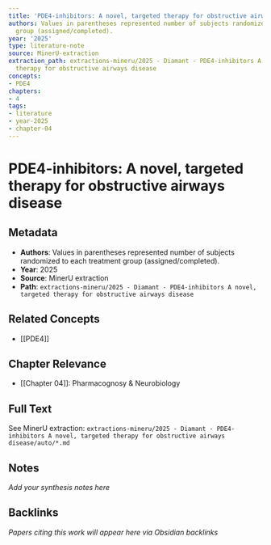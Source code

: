 ```yaml
---
title: 'PDE4-inhibitors: A novel, targeted therapy for obstructive airways disease'
authors: Values in parentheses represented number of subjects randomized to each treatment
  group (assigned/completed).
year: '2025'
type: literature-note
source: MinerU-extraction
extraction_path: extractions-mineru/2025 - Diamant - PDE4-inhibitors A novel, targeted
  therapy for obstructive airways disease
concepts:
- PDE4
chapters:
- 4
tags:
- literature
- year-2025
- chapter-04
---
```


# PDE4-inhibitors: A novel, targeted therapy for obstructive airways disease

## Metadata

- **Authors**: Values in parentheses represented number of subjects randomized to each treatment group (assigned/completed).
- **Year**: 2025
- **Source**: MinerU extraction
- **Path**: `extractions-mineru/2025 - Diamant - PDE4-inhibitors A novel, targeted therapy for obstructive airways disease`

## Related Concepts

- [[PDE4]]

## Chapter Relevance

- [[Chapter 04]]: Pharmacognosy & Neurobiology

## Full Text

See MinerU extraction: `extractions-mineru/2025 - Diamant - PDE4-inhibitors A novel, targeted therapy for obstructive airways disease/auto/*.md`

## Notes

*Add your synthesis notes here*

## Backlinks

*Papers citing this work will appear here via Obsidian backlinks*
